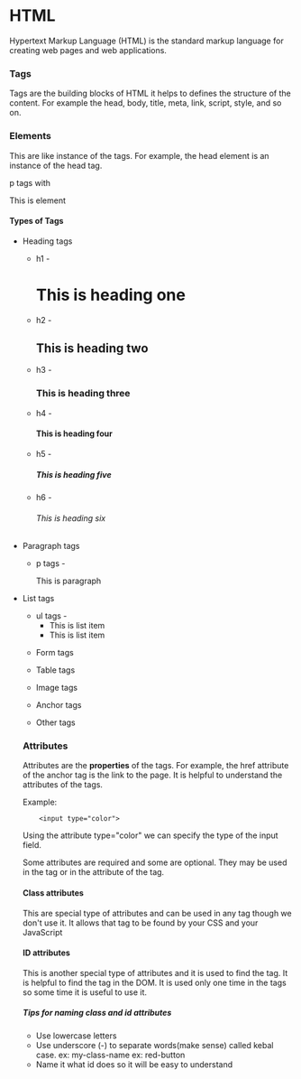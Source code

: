 # HTML
Hypertext Markup Language (HTML) is the standard markup language for creating web pages and web applications.

### Tags
Tags are the building blocks of HTML it helps to defines the structure of the content. For example the head, body, title, meta, link, script, style, and so on.

### Elements
This are like instance of the tags. For example, the head element is an instance of the head tag.

p tags with <p> This is element</p>

#### Types of Tags
* Heading tags

    * h1 - <h1> This is heading one </h1>
    * h2 - <h2> This is heading two </h2>

    * h3 - <h3> This is heading three </h3>
    * h4 - <h4> This is heading four </h4>
    * h5 - <h5> This is heading five </h5>
    * h6 - <h6> This is heading six </h6>
* Paragraph tags
    - p tags - <p> This is paragraph </p>
* List tags
    - ul tags - <ul>
        <li> This is list item </li>
        <li> This is list item </li>
        
* Form tags
* Table tags
* Image tags
* Anchor tags
* Other tags


### Attributes
Attributes are the **properties** of the tags. For example, the href attribute of the anchor tag is the link to the page.
It is helpful to understand the attributes of the tags.

Example:

        <input type="color">
Using the attribute type="color" we can specify the type of the input field.

Some attributes are required and some are optional. They may be used in the tag or in the attribute of the tag.


#### Class attributes
This are special type of attributes and can be used in any tag though we don't use it. It allows that tag to be found by your CSS and your JavaScript


#### ID attributes
This is another special type of attributes and it is used to find the tag. It is helpful to find the tag in the DOM. It is used only one time in the tags so some time it is useful to use it.


##### Tips for naming class and id attributes
* Use lowercase letters
* Use underscore (-) to separate words(make sense) called kebal case. ex: my-class-name
ex: red-button
* Name it what id does so it will be easy to understand

